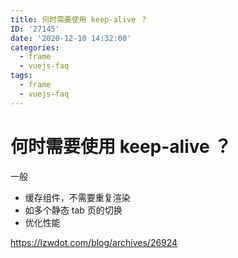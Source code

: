 ```yaml
---
title: 何时需要使用 keep-alive ？
ID: '27145'
date: '2020-12-10 14:32:00'
categories:
  - frame
  - vuejs-faq
tags:
  - frame
  - vuejs-faq
---
```


# 何时需要使用 keep-alive ？

一般

- 缓存组件，不需要重复渲染
- 如多个静态 tab 页的切换
- 优化性能

https://lzwdot.com/blog/archives/26924
 
 
 
 
 
 
 
 
 
 
 
 
 
 
 
 
 
 
 
 
 
